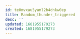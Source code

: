```yaml
---
id: te0mvxau5yaml2b4dnkw0ep
title: Random_thunder_triggered
desc: ''
updated: 1681955179273
created: 1681955179273
---
```

